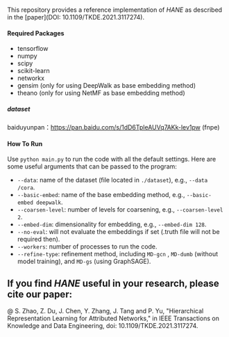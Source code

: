 ###
This repository provides a reference implementation of *HANE* as described in the [paper](DOI: 10.1109/TKDE.2021.3117274). 
#### **Required Packages**
* tensorflow
* numpy
* scipy
* scikit-learn
* networkx
* gensim (only for using DeepWalk as base embedding method)
* theano (only for using NetMF as base embedding method)


##### **dataset**
baiduyunpan：https://pan.baidu.com/s/1dD6TpleAUVq7AKk-lev1pw   (fnpe)

#### **How To Run**
Use `python main.py` to run the code with all the default settings. Here are some useful arguments that can be passed to the program:
* `--data`: name of the dataset (file located in `./dataset`), e.g., `--data /cora`.
* `--basic-embed`: name of the base embedding method, e.g., `--basic-embed deepwalk`.
* `--coarsen-level`: number of levels for coarsening, e.g., `--coarsen-level 2`.
* `--embed-dim`: dimensionality for embedding, e.g., `--embed-dim 128`.
* `--no-eval`: will not evaluate the embeddings if set (.truth file will not be required then).
* `--workers`: number of processes to run the code. 
* `--refine-type`: refinement method, including `MD-gcn` , `MD-dumb` (without model training), and `MD-gs` (using GraphSAGE).


## **If you find *HANE* useful in your research, please cite our paper:**
@ S. Zhao, Z. Du, J. Chen, Y. Zhang, J. Tang and P. Yu, "Hierarchical Representation Learning for Attributed Networks," in IEEE Transactions on Knowledge and Data Engineering, doi: 10.1109/TKDE.2021.3117274.
 
